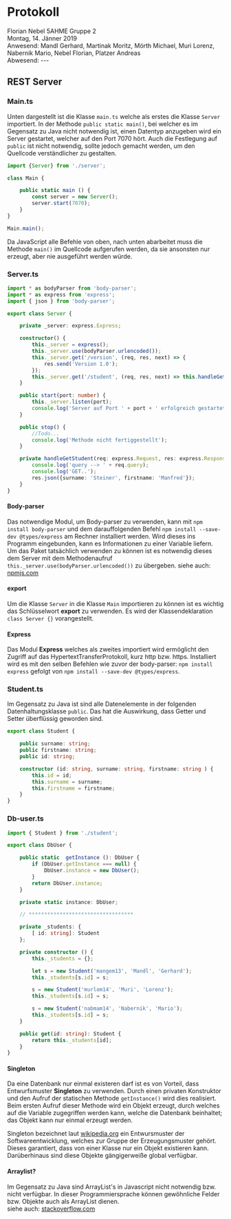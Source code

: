# Protokoll
Florian Nebel
5AHME
Gruppe 2  
Montag, 14. Jänner 2019  
Anwesend: Mandl Gerhard, Martinak Moritz, Mörth Michael, Muri Lorenz, Nabernik Mario, Nebel Florian, Platzer Andreas  
Abwesend: ---  

## REST Server
### Main.ts
Unten dargestellt ist die Klasse `main.ts` welche als erstes die Klasse `Server` importiert. In der Methode `public static main()`, 
bei welcher es im Gegensatz zu Java nicht notwendig ist, einen Datentyp anzugeben wird ein Server gestartet, welcher auf den Port 
7070 hört. Auch die Festlegung auf `public` ist nicht notwendig, sollte jedoch gemacht werden, um den Quellcode verständlicher zu 
gestalten.  

```typescript
import {Server} from './server';

class Main {

    public static main () {
        const server = new Server();
        server.start(7070);
    }
}

Main.main();
```

Da JavaScript alle Befehle von oben, nach unten abarbeitet muss die Methode `main()` im Quellcode aufgerufen werden, da sie ansonsten 
nur erzeugt, aber nie ausgeführt werden würde.  
### Server.ts
```typescript
import * as bodyParser from 'body-parser';
import * as express from 'express';
import { json } from 'body-parser';

export class Server {

    private _server: express.Express;

    constructor() {
        this._server = express();
        this._server.use(bodyParser.urlencoded());
        this._server.get('/version', (req, res, next) => {
            res.send('Version 1.0');
        });
        this._server.get('/student', (req, res, next) => this.handleGetStudent(req, res, next));
    }

    public start(port: number) {
        this._server.listen(port);
        console.log('Server auf Port ' + port + ' erfolgreich gestartet!');
    }

    public stop() {
        //Todo...
        console.log('Methode nicht fertiggestellt');
    }

    private handleGetStudent(req: express.Request, res: express.Response, next: express.NextFunction) {
        console.log('query --> ' + req.query);
        console.log('GET..');
        res.json({surname: 'Steiner', firstname: 'Manfred'});
    }
}
```

#### Body-parser
Das notwendige Modul, um Body-parser zu verwenden, kann mit `npm install body-parser` und dem darauffolgenden Befehl 
`npm install --save-dev @types/express` am Rechner installiert werden. Wird dieses ins Programm eingebunden, kann es Informationen 
zu einer Variable liefern. Um das Paket tatsächlich verwenden zu können ist es notwendig dieses dem Server mit dem Methodenaufruf 
`this._server.use(bodyParser.urlencoded())` zu übergeben.
siehe auch: [npmjs.com](https://www.npmjs.com/package/body-parser)  

#### export
Um die Klasse `Server` in die Klasse `Main` importieren zu können ist es wichtig das Schlüsselwort **export** zu verwenden. Es wird 
der Klassendeklaration `class Server {}` vorangestellt.

#### Express
Das Modul **Express** welches als zweites importiert wird ermöglicht den Zugriff auf das HypertextTransferProtokoll, kurz http bzw. 
https. Installiert wird es mit den selben Befehlen wie zuvor der body-parser: `npm install express` gefolgt von 
`npm install --save-dev @types/express`.

### Student.ts
Im Gegensatz zu Java ist sind alle Datenelemente in der folgenden Datenhaltungsklasse `public`. Das hat die Auswirkung, dass Getter 
und Setter überflüssig geworden sind.  

```typescript
export class Student {

    public surname: string;
    public firstname: string;
    public id: string;

    constructor (id: string, surname: string, firstname: string ) {
        this.id = id;
        this.surname = surname;
        this.firstname = firstname;
    }
}
```

### Db-user.ts
```typescript
import { Student } from './student';

export class DbUser {

    public static  getInstance (): DbUser {
        if (DbUser.getInstance === null) {
            DbUser.instance = new DbUser();
        }
        return DbUser.instance;
    }

    private static instance: DbUser;

    // **********************************

    private _students: {
        [ id: string]: Student
    };

    private constructor () {
        this._students = {};

        let s = new Student('mangem13', 'Mandl', 'Gerhard');
        this._students[s.id] = s;

        s = new Student('murlom14', 'Muri', 'Lorenz');
        this._students[s.id] = s;

        s = new Student('nabmam14', 'Nabernik', 'Mario');
        this._students[s.id] = s;
    }

    public get(id: string): Student {
        return this._students[id];
    }
}
```
#### Singleton
Da eine Datenbank nur einmal existeren darf ist es von Vorteil, dass Entwurfsmuster **Singleton** zu verwenden. Durch einen privaten 
Konstruktor und den Aufruf der statischen Methode `getInstance()` wird dies realisiert. Beim ersten Aufruf dieser Methode wird ein 
Objekt erzeugt, durch welches auf die Variable zugegriffen werden kann, welche die Datenbank beinhaltet; das Objekt kann nur einmal 
erzeugt werden.

Singleton bezeichnet laut [wikipedia.org](https://de.wikipedia.org/wiki/Singleton_(Entwurfsmuster)) ein Entwursmuster der 
Softwareentwicklung, welches zur Gruppe der Erzeugungsmuster gehört. Dieses garantiert, dass von einer Klasse nur ein Objekt existieren 
kann. Darüberhinaus sind diese Objekte gängigerweiße global verfügbar.

#### Arraylist?
Im Gegensatz zu Java sind ArrayList's in Javascript nicht notwendig bzw. nicht verfügbar. In dieser Programmiersprache können 
gewöhnliche Felder bzw. Objekte auch als ArrayList dienen.  
siehe auch: [stackoverflow.com](https://stackoverflow.com/questions/20699507/hashmap-arraylist-in-java-script)
